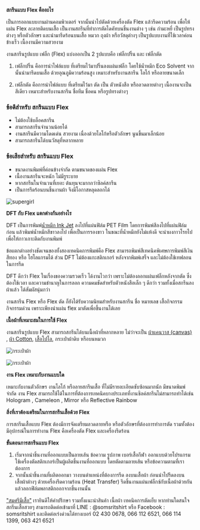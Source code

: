 **สกรีนแบบ Flex คืออะไร**

เป็นการออกแบบงานผ่านคอมพิวเตอร์ จากนั้นนำไปตัดด้วยเครื่องตัด Flex แล้วรีดความร้อน เพื่อให้แผ่น Flex ละลายติดบนเสื้อ เป็นงานสกรีนที่ทำการตัดไดคัทบนชิ้นงานต่าง ๆ เช่น กำมะหยี่ เป็นรูปทรงต่างๆ หรือตัวอักษร และนำมารีดร้อนบนเสื้อ หมวก ถุงผ้า หรือวัสดุต่างๆ เป็นรูปแบบงานที่ใช้เวลาค่อนข้างเร็ว เนื้องานมีความสวยงาม  

งานสกรีนรูปแบบ เฟล็ก (Flex) แบ่งออกเป็น 2 รูปแบบคือ เฟล็กปริ้น และ เฟล็กตัด

1. เฟล็กปริ้น คือการนำไฟล์แบบ ที่เตรียมไว้มาปริ้นลงแผ่นเฟล็ก โดยใช้น้ำหมึก Eco Solvent จากนั้นนำมารีดบนเสื้อ ด้วยอุณภูมิความร้อนสูง เหมาะสำหรับงานสกรีน โลโก้ หรือลายขนาดเล็ก

2. เฟล็กตัด คือการนำไฟล์แบบ ที่เตรียมไว้มา ตัด เป็น ตัวหนังสือ หรือลวดลายต่างๆ เนื้องานจะเป็น สีเดียว เหมาะสำหรับงานสกรีน ชื่อทีม ชื่อคน หรือรูปทรงต่างๆ

### ข้อดีสำหรับ สกรีนแบบ Flex

- ไม่ต้องใช้บล็อคสกรีน
- สามารถสกรีนจำนวนน้อยได้
- งานสกรีนมีความโดดเด่น สวยงาม เนื่องด้วยโลโก้หรือตัวอักษร นูนขึ้นมาเล็กน้อย
- สามารถสกรีนได้บนวัสดุที่หลากหลาย 

### ข้อเสียสำหรับ สกรีนแบบ Flex

- ขนาดงานพิมพ์ที่ค่อนข้างจำกัด ตามขนาดของแผ่น Flex
- เนื้องานสกรีนจะหนัก ไม่มีรูระบาย 
- หากสกรีนในจำนวนที่เยอะ ต้นทุนจะมากกว่าซิลค์สกรีน 
- เป็นการรีดร้อนบนชิ้นงานผ้า จึงมีโอกาสหลุดลอกได้

![supergirl](/blog/Supergirl-Jaroonsak.jpg)

**DFT กับ Flex แตกต่างกันอย่างไร**

DFT เป็นการพิมพ์[น้ำหมึก Ink Jet](https://www.thailandsub.com/17753856/หมึกกันน้ำพิมพ์เสื้อได้ไหม)
 ลงไปที่แผ่นฟิล์ม PET Film  โดยการพิมพ์สีลงไปที่แผ่นฟิล์มก่อน แล้วพิมพ์น้ำหมึกสีขาวลงไป เพื่อเป็นการรองขาว ในขณะที่น้ำหมึกยังไม่แห้งดี จะนำผงกาวโรยไป เพื่อให้กาวเกาะติดกับงานพิมพ์ 

ข้อแตกต่างอย่างชัดเจนของทั้งสองเทคนิคการพิมพ์คือ Flex สามารถพิมพ์สีเทคนิคพิเศษการพิมพ์สีเงิน สีทอง หรือ โฮโลแกรมได้ ส่วน DFT ไม่ต้องแกะสติกเกอร์ หลังจากพิมพ์เสร็จ และไม่ต้องใช้เทฟลอน ในการรีด

DFT ดีกว่า Flex ในเรื่องของความรวดเร็ว ได้งานไวกว่า เพราะไม่ต้องลอกแผ่นเฟล็กหลังจากตัด ซึ่งต้องใช้เวลา และความชำนาญในการลอก ความคมชัดสำหรับตัวหนังสือเล็ก ๆ ดีกว่า รวมทั้งเมื่อสกรีนลงผ้าแล้ว ได้สัมผัสนุ่มกว่า 

งานสกรีน Flex หรือ Flex ตัด ก็ยังได้รับความนิยมสำหรับงานสกรีน ชื่อ หมายเลข เสื้อกิจกรรม กิจกรรมด่วน เพราะเพียงนำแผ่น flex มาตัดเพื่อขึ้นงานได้เลย 

**เนื้อผ้าที่เหมาะสมในการใช้ Flex**

งานสกรีนรูปแบบ Flex สามารถสกรีนได้บนเนื้อผ้าที่หลากหลาย ไม่ว่าจะเป็น [ผ้าแคนวาส (canvas)](https://www.montratrading.com/blog/9-ways-to-use-canvas-fabric.html)
, [ผ้า Cotton](/what-is-cotton), [เสื้อโปโล](/company-shirt), กระเป๋าผ้าดิบ หรือบนหมวก

![กระเป๋าผ้า](/blog/what-is-flex-screen-1.png)

![กระเป๋าผ้า](/blog/what-is-flex-screen-3.png)

**งาน Flex เหมาะกับงานแบบใด**

เหมาะกับงานตัวอักษร งานโลโก้ หรือลายสกรีนเสื้อ ที่ไม่มีรายละเอียดซับซ้อนมากนัก มีขนาดพิมพ์จำกัด งาน Flex สามารถใช้ได้ในการที่ต้องการเทคนิคบางประเภทที่งานซิลค์สกรีนไม่สามารถทำได้เช่น Hologram , Cameleon , Mirror หรือ Reflective Rainbow 

**สิ่งที่เราต้องเตรียมในการสกรีนเสื้อด้วย Flex**

การสกรีนเสื้อแบบ Flex ต้องมีการจัดเตรียมลวดลายหรือ หรือตัวอักษรที่ต้องการทำการตัด รวมทั้งต้องมีอุปกรณ์ในการทำงาน Flex คือเครื่องตัด Flex และเครื่องรีดร้อน 

**ขั้นตอนการสกรีนแบบ Flex**

1. เริ่มจากนำชิ้นงานที่ออกแบบเป็นลายเส้น ข้อความ รูปภาพ เบอร์เสื้อกีฬา ออกแบบด้วยโปรแกรม ใช้เครื่องตัดสติกเกอร์เป็นผู้ผลิตชิ้นงานที่ออกแบบ โดยตัดตามลายเส้น หรือข้อความตามที่เราต้องการ 
2. จากนั้นนำชิ้นงานที่ผลิตออกมา วางบนตำแหน่งที่ต้องการรีด ลงบนเสื้อผ้า ก่อนนำไปรีดลงบนเสื้อผ้าต่างๆ ด้วยเครื่องรีดความร้อน (Heat Transfer) รีดชิ้นงานแผ่นเฟล็กซ์กับเนื้อผ้าด้วยกัน แล้วลอกฟิล์มพลาสติกออกจากชิ้นงานนั้น

["สมศรีมีเสื้อ"](/https://somsritshirt.com/)
เรายินดีให้คำปรึกษา รวมทั้งแนะนำสินค้า เนื้อผ้า เทคนิคการตัดเย็บ หากท่านใดสนใจสกรีนเสื้อสวยๆ สามารถติดต่อเข้ามาที่ LINE : @somsritshirt  หรือ Facebook : somsritshirt  และติดต่อเร่งด่วนได้ทางเบอร์ 02 430 0678, 066 112 6521, 066 114 1399, 063 421 6521
